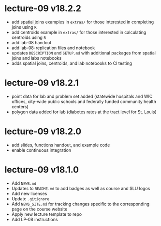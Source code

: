 # lecture-09 v18.2.2

* add spatial joins examples in `extras/` for those interested in completing joins using `R`
* add centroids example in `extras/` for those interested in calculating centroids using `R`
* add lab-08 handout
* add lab-08-replication files and notebook
* updates `DESCRIPTION` and `SETUP.md` with additional packages from spatial joins and labs notebooks
* adds spatial joins, centroids, and lab notebooks to CI testing

# lecture-09 v18.2.1

* point data for lab and problem set added (statewide hospitals and WIC offices, city-wide public schools and federally funded community health centers)
* polygon data added for lab (diabetes rates at the tract level for St. Louis)

# lecture-09 v18.2.0

* add slides, functions handout, and example code
* enable continuous integration

# lecture-09 v18.1.0

* Add `NEWS.md`
* Updates to `README.md` to add badges as well as course and SLU logos
* Add new licenses
* Update `.gitignore`
* Add `NEWS_SITE.md` for tracking changes specific to the corresponding page on the course website
* Apply new lecture template to repo
* Add LP-08 instructions
